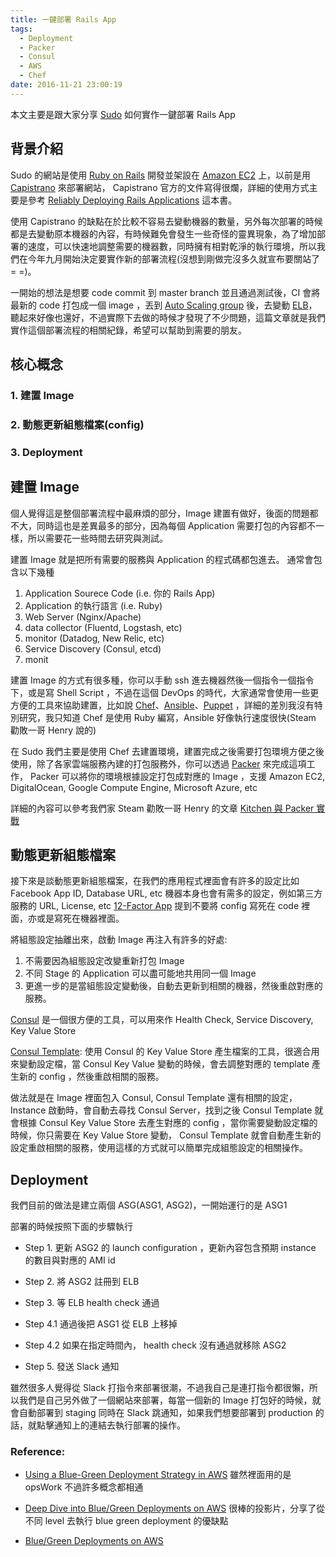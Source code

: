 ```yaml
---
title: 一鍵部署 Rails App
tags:
  - Deployment
  - Packer
  - Consul
  - AWS
  - Chef
date: 2016-11-21 23:00:19
---
```


本文主要是跟大家分享 [Sudo](https://sudo.com.tw/) 如何實作一鍵部署 Rails App 

## 背景介紹
Sudo 的網站是使用 [Ruby on Rails](http://rubyonrails.org/) 開發並架設在 [Amazon EC2](https://aws.amazon.com/tw/ec2/) 上，以前是用 [Capistrano](http://capistranorb.com/) 來部署網站， Capistrano 官方的文件寫得很爛，詳細的使用方式主要是參考 [Reliably Deploying Rails Applications](https://leanpub.com/deploying_rails_applications) 這本書。

使用 Capistrano 的缺點在於比較不容易去變動機器的數量，另外每次部署的時候都是去變動原本機器的內容，有時候難免會發生一些奇怪的靈異現象，為了增加部署的速度，可以快速地調整需要的機器數，同時擁有相對乾淨的執行環境，所以我們在今年九月開始決定要實作新的部署流程(沒想到剛做完沒多久就宣布要關站了 = =)。

一開始的想法是想要 code commit 到 master branch 並且通過測試後，CI 會將最新的 code 打包成一個 image ，丟到 [Auto Scaling group](https://aws.amazon.com/tw/autoscaling/) 後，去變動 [ELB](https://aws.amazon.com/tw/elasticloadbalancing/)，聽起來好像也還好，不過實際下去做的時候才發現了不少問題，這篇文章就是我們實作這個部署流程的相關紀錄，希望可以幫助到需要的朋友。

## 核心概念
### 1. 建置 Image
### 2. 動態更新組態檔案(config)
### 3. Deployment

## 建置 Image

個人覺得這是整個部署流程中最麻煩的部分，Image 建置有做好，後面的問題都不大，同時這也是差異最多的部分，因為每個 Application 需要打包的內容都不一樣，所以需要花一些時間去研究與測試。

建置 Image 就是把所有需要的服務與 Application 的程式碼都包進去。
通常會包含以下幾種
1. Application Sourece Code (i.e. 你的 Rails App)
2. Application 的執行語言 (i.e. Ruby)
3. Web Server (Nginx/Apache)
4. data collector (Fluentd, Logstash, etc)
5. monitor (Datadog, New Relic, etc)
6. Service Discovery (Consul, etcd)
7. monit

建置 Image 的方式有很多種，你可以手動 ssh 進去機器然後一個指令一個指令下，或是寫 Shell Script ，不過在這個 DevOps 的時代，大家通常會使用一些更方便的工具來協助建置，比如說 [Chef](https://www.chef.io/chef/)、[Ansible](https://www.ansible.com/)、[Puppet](https://puppet.com/) ，詳細的差別我沒有特別研究，我只知道 Chef 是使用 Ruby 編寫，Ansible 好像執行速度很快(Steam 勸敗一哥 Henry 說的)

在 Sudo 我們主要是使用 Chef 去建置環境，建置完成之後需要打包環境方便之後使用，除了各家雲端服務內建的打包服務外，你可以透過 [Packer](https://www.packer.io/) 來完成這項工作， Packer 可以將你的環境根據設定打包成對應的 Image ，支援 Amazon EC2, DigitalOcean, Google Compute Engine, Microsoft Azure, etc

詳細的內容可以參考我們家 Steam 勸敗一哥 Henry 的文章 [Kitchen 與 Packer 實戰](https://henry40408-blog.herokuapp.com/kitchen-and-packer/)


## 動態更新組態檔案
接下來是談動態更新組態檔案，在我們的應用程式裡面會有許多的設定比如 Facebook App ID, Database URL, etc 機器本身也會有需多的設定，例如第三方服務的 URL, License, etc [12-Factor App](https://12factor.net/config) 提到不要將 config 寫死在 code 裡面，亦或是寫死在機器裡面。

將組態設定抽離出來，啟動 Image 再注入有許多的好處:

1. 不需要因為組態設定改變重新打包 Image
2. 不同 Stage 的 Application 可以盡可能地共用同一個 Image
3. 更進一步的是當組態設定變動後，自動去更新到相關的機器，然後重啟對應的服務。

[Consul](https://www.consul.io) 是一個很方便的工具，可以用來作 Health Check, Service Discovery, Key Value Store

[Consul Template](https://github.com/hashicorp/consul-template): 使用 Consul 的 Key Value Store 產生檔案的工具，很適合用來變動設定檔，當 Consul Key Value 變動的時候，會去調整對應的 template 產生新的 config ，然後重啟相關的服務。

做法就是在 Image 裡面包入 Consul, Consul Template 還有相關的設定，Instance 啟動時，會自動去尋找 Consul Server，找到之後 Consul Template 就會根據 Consul Key Value Store 去產生對應的 config ，當你需要變動設定檔的時候，你只需要在 Key Value Store 變動， Consul Template 就會自動產生新的設定重啟相關的服務，使用這樣的方式就可以簡單完成組態設定的相關操作。

## Deployment
我們目前的做法是建立兩個 ASG(ASG1, ASG2)，一開始運行的是 ASG1

部署的時候按照下面的步驟執行

* Step 1. 更新 ASG2 的 launch configuration ，更新內容包含預期 instance 的數目與對應的 AMI id

* Step 2. 將 ASG2 註冊到 ELB 

* Step 3. 等 ELB health check 通過

* Step 4.1 通過後把 ASG1 從 ELB 上移掉
* Step 4.2 如果在指定時間內， health check 沒有通過就移除 ASG2

* Step 5. 發送 Slack 通知


<blockquote class="imgur-embed-pub" lang="en" data-id="a/Hsg3Q"><a href="//imgur.com/Hsg3Q"></a></blockquote><script async src="//s.imgur.com/min/embed.js" charset="utf-8"></script>

雖然很多人覺得從 Slack 打指令來部署很潮，不過我自己是連打指令都很懶，所以我們是自己另外做了一個網站來部署，每當一個新的 Image 打包好的時候，就會自動部署到 staging 同時在 Slack 跳通知，如果我們想要部署到 production 的話，就點擊通知上的連結去執行部署的操作。
<blockquote class="imgur-embed-pub" lang="en" data-id="a/eyUU1"><a href="//imgur.com/eyUU1"></a></blockquote><script async src="//s.imgur.com/min/embed.js" charset="utf-8"></script>

### Reference: 
* [Using a Blue-Green Deployment Strategy in AWS](http://docs.aws.amazon.com/opsworks/latest/userguide/best-deploy.html#best-deploy-environments-blue-green)
雖然裡面用的是 opsWork 不過許多概念都相通

* [Deep Dive into Blue/Green Deployments on AWS](http://www.slideshare.net/AmazonWebServices/dvo401-deep-dive-into-bluegreen-deployments-on-aws)
很棒的投影片，分享了從不同 level 去執行 blue green deployment 的優缺點

* [Blue/Green Deployments on AWS](https://d0.awsstatic.com/whitepapers/AWS_Blue_Green_Deployments.pdf)





